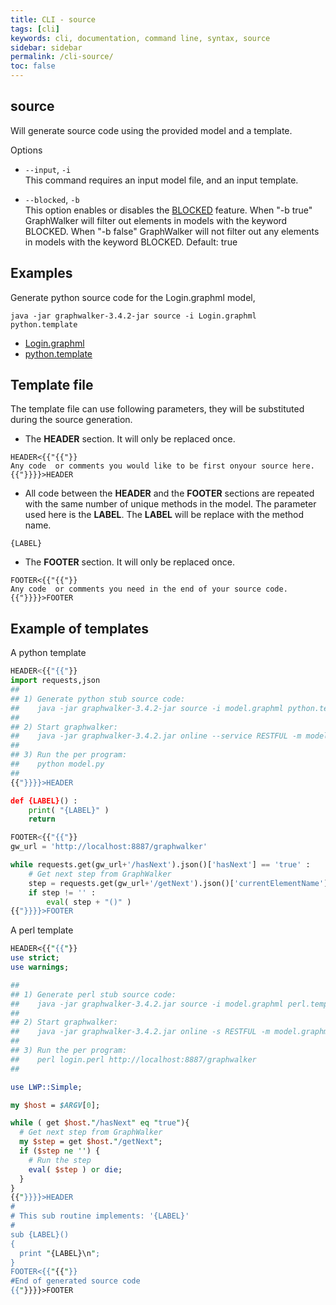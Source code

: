 ```yaml
---
title: CLI - source
tags: [cli]
keywords: cli, documentation, command line, syntax, source
sidebar: sidebar
permalink: /cli-source/
toc: false
---
```



## source

Will generate source code using the provided model and a template.

Options

* `--input`, `-i`<br>
This command requires an input model file, and an input template.

* `--blocked`, `-b`<br>
This option enables or disables the [BLOCKED](/yed_model_syntax#keywords) feature. When "-b true" GraphWalker will filter out elements in models with the keyword BLOCKED. When "-b false" GraphWalker will not filter out any elements in models with the keyword BLOCKED. Default: true

## Examples

Generate python source code for the Login.graphml model,

```
java -jar graphwalker-3.4.2-jar source -i Login.graphml python.template
```

* [Login.graphml](https://raw.githubusercontent.com/GraphWalker/graphwalker-project/b604d282087db9776ebf9c4887a1224dcb642567/graphwalker-cli/src/test/resources/graphml/shared_state/Login.graphml)
* [python.template](https://raw.githubusercontent.com/GraphWalker/graphwalker-project/5190b5af119cf9e29fb6a6a610b451bc7ea77d03/graphwalker-cli/src/test/resources/template/python.template)


## Template file

The template file can use following parameters, they will be substituted during the
source generation.

* The **HEADER** section. It will only be replaced once.<br>

```
HEADER<{{"{{"}}
Any code  or comments you would like to be first onyour source here.
{{"}}}}>HEADER
```

* All code between the **HEADER** and the **FOOTER** sections are repeated with the same number
  of unique methods in the model.  The parameter used here is the **LABEL**.
  The **LABEL** will be replace with the method name.<br>

```
{LABEL}
```

* The **FOOTER** section. It will only be replaced once.<br>

```
FOOTER<{{"{{"}}
Any code  or comments you need in the end of your source code.
{{"}}}}>FOOTER
```

## Example of templates

A python template

```python
HEADER<{{"{{"}}
import requests,json
##
## 1) Generate python stub source code:
##    java -jar graphwalker-3.4.2-jar source -i model.graphml python.template > model.py
##
## 2) Start graphwalker:
##    java -jar graphwalker-3.4.2.jar online --service RESTFUL -m model.graphml "random(edge_coverage(100))"
##
## 3) Run the per program:
##    python model.py
##
{{"}}}}>HEADER

def {LABEL}() :
    print( "{LABEL}" )
    return

FOOTER<{{"{{"}}
gw_url = 'http://localhost:8887/graphwalker'

while requests.get(gw_url+'/hasNext').json()['hasNext'] == 'true' :
    # Get next step from GraphWalker
    step = requests.get(gw_url+'/getNext').json()['currentElementName']
    if step != '' :
        eval( step + "()" )
{{"}}}}>FOOTER
```


A perl template

```perl
HEADER<{{"{{"}}
use strict;
use warnings;

##
## 1) Generate perl stub source code:
##    java -jar graphwalker-3.4.2.jar source -i model.graphml perl.template > model.perl
##
## 2) Start graphwalker:
##    java -jar graphwalker-3.4.2.jar online -s RESTFUL -m model.graphml "random(edge_coverage(100))"
##
## 3) Run the per program:
##    perl login.perl http://localhost:8887/graphwalker
##

use LWP::Simple;

my $host = $ARGV[0];

while ( get $host."/hasNext" eq "true"){
  # Get next step from GraphWalker
  my $step = get $host."/getNext";
  if ($step ne '') {
    # Run the step
    eval( $step ) or die;
  }
}
{{"}}}}>HEADER
#
# This sub routine implements: '{LABEL}'
#
sub {LABEL}()
{
  print "{LABEL}\n";
}
FOOTER<{{"{{"}}
#End of generated source code
{{"}}}}>FOOTER
```
